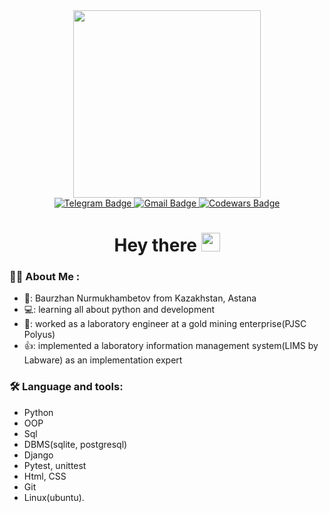 <div id="header" align="center">
  <img src="https://media.giphy.com/media/gi84IkFRzwube/giphy.gif" width='300'/>
</div>



<div id="badges" align="center">
  <a href="https://t.me/baurNN">
    <img src="https://img.shields.io/badge/Telegram-white?logo=Telegram&logoColor=blue&style=for-the-badge" alt="Telegram Badge"/>
  </a>
   <a href="mailto:bbn2tpu@gmail.com">
    <img src="https://img.shields.io/badge/bbn2tpu@gmail.com-white?logo=Gmail&logoColor=red&style=for-the-badge" alt="Gmail Badge"/>
  </a>
     <a href="https://www.codewars.com/users/bb2bn">
    <img src="https://img.shields.io/badge/codewars-white?logo=codewars&logoColor=red&style=for-the-badge" alt="Codewars Badge"/>
  </a>
</div>

<div align="center">
  <img src="https://komarev.com/ghpvc/?username=NNbaur&style=flat-square&color=blue" alt=""/>
</div>

<h1 align='center'>
  Hey there
  <img src="https://media.giphy.com/media/hvRJCLFzcasrR4ia7z/giphy.gif" width="30px"/>
</h1>


### 👨‍💻 About Me :
- 👋: Baurzhan Nurmukhambetov from Kazakhstan, Astana
- 💻: learning all about python and development
- 🥼: worked as a laboratory engineer at a gold mining enterprise(PJSC Polyus)
- 👍: implemented a laboratory information management system(LIMS by Labware) as an implementation expert

### 🛠️ Language and tools:
- Python
- OOP
- Sql
- DBMS(sqlite, postgresql)
- Django
- Pytest, unittest
- Html, CSS
- Git
- Linux(ubuntu).
